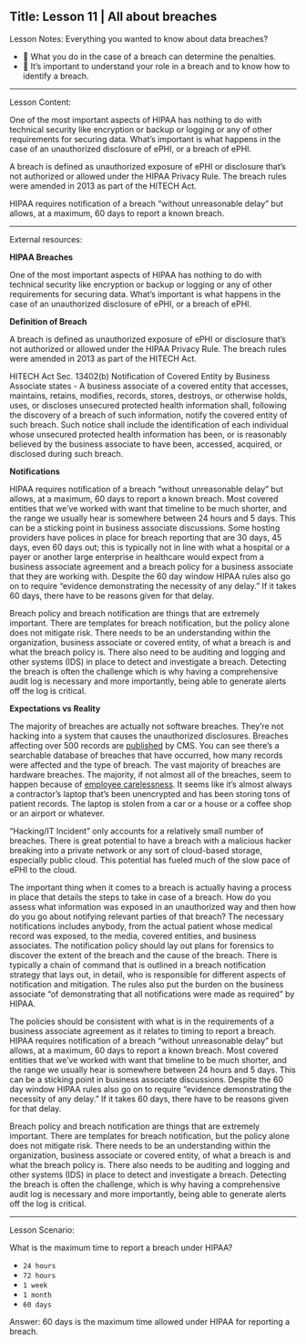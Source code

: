 Title:
Lesson 11 | All about breaches
---

Lesson Notes: Everything you wanted to know about data breaches?
- :dart: What you do in the case of a breach can determine the penalties.
- :dart: It’s important to understand your role in a breach and to know how to identify a breach.

---

Lesson Content:

One of the most important aspects of HIPAA has nothing to do with technical security like encryption or backup or logging or any of other requirements for securing data. What’s important is what happens in the case of an unauthorized disclosure of ePHI, or a breach of ePHI.

A breach is defined as unauthorized exposure of ePHI or disclosure that’s not authorized or allowed under the HIPAA Privacy Rule. The breach rules were amended in 2013 as part of the HITECH Act.

HIPAA requires notification of a breach “without unreasonable delay” but allows, at a maximum, 60 days to report a known breach. 

---

External resources:

**HIPAA Breaches**

One of the most important aspects of HIPAA has nothing to do with technical security like encryption or backup or logging or any of other requirements for securing data. What’s important is what happens in the case of an unauthorized disclosure of ePHI, or a breach of ePHI.

**Definition of Breach**

A breach is defined as unauthorized exposure of ePHI or disclosure that’s not authorized or allowed under the HIPAA Privacy Rule. The breach rules were amended in 2013 as part of the HITECH Act.

HITECH Act Sec. 13402(b) Notification of Covered Entity by Business Associate states - A business associate of a covered entity that accesses, maintains, retains, modifies, records, stores, destroys, or otherwise holds, uses, or discloses unsecured protected health information shall, following the discovery of a breach of such information, notify the covered entity of such breach. Such notice shall include the identification of each individual whose unsecured protected health information has been, or is reasonably believed by the business associate to have been, accessed, acquired, or disclosed during such breach.

**Notifications**

HIPAA requires notification of a breach “without unreasonable delay” but allows, at a maximum, 60 days to report a known breach. Most covered entities that we’ve worked with want that timeline to be much shorter, and the range we usually hear is somewhere between 24 hours and 5 days. This can be a sticking point in business associate discussions. Some hosting providers have polices in place for breach reporting that are 30 days, 45 days, even 60 days out; this is typically not in line with what a hospital or a payer or another large enterprise in healthcare would expect from a business associate agreement and a breach policy for a business associate that they are working with. Despite the 60 day window HIPAA rules also go on to require “evidence demonstrating the necessity of any delay.” If it takes 60 days, there have to be reasons given for that delay.

Breach policy and breach notification are things that are extremely important. There are templates for breach notification, but the policy alone does not mitigate risk. There needs to be an understanding within the organization, business associate or covered entity, of what a breach is and what the breach policy is. There also need to be auditing and logging and other systems (IDS) in place to detect and investigate a breach. Detecting the breach is often the challenge which is why having a comprehensive audit log is necessary and more importantly, being able to generate alerts off the log is critical.

**Expectations vs Reality**

The majority of breaches are actually not software breaches. They’re not hacking into a system that causes the unauthorized disclosures. Breaches affecting over 500 records are [published][1] by CMS. You can see there’s a searchable database of breaches that have occurred, how many records were affected and the type of breach. The vast majority of breaches are hardware breaches. The majority, if not almost all of the breaches, seem to happen because of [employee carelessness][2]. It seems like it’s almost always a contractor’s laptop that’s been unencrypted and has been storing tons of patient records. The laptop is stolen from a car or a house or a coffee shop or an airport or whatever.

“Hacking/IT Incident” only accounts for a relatively small number of breaches. There is great potential to have a breach with a malicious hacker breaking into a private network or any sort of cloud-based storage, especially public cloud. This potential has fueled much of the slow pace of ePHI to the cloud.

The important thing when it comes to a breach is actually having a process in place that details the steps to take in case of a breach. How do you assess what information was exposed in an unauthorized way and then how do you go about notifying relevant parties of that breach? The necessary notifications includes anybody, from the actual patient whose medical record was exposed, to the media, covered entities, and business associates. The notification policy should lay out plans for forensics to discover the extent of the breach and the cause of the breach. There is typically a chain of command that is outlined in a breach notification strategy that lays out, in detail, who is responsible for different aspects of notification and mitigation. The rules also put the burden on the business associate “of demonstrating that all notifications were made as required” by HIPAA.

The policies should be consistent with what is in the requirements of a business associate agreement as it relates to timing to report a breach. HIPAA requires notification of a breach “without unreasonable delay” but allows, at a maximum, 60 days to report a known breach. Most covered entities that we’ve worked with want that timeline to be much shorter, and the range we usually hear is somewhere between 24 hours and 5 days. This can be a sticking point in business associate discussions. Despite the 60 day window HIPAA rules also go on to require “evidence demonstrating the necessity of any delay.” If it takes 60 days, there have to be reasons given for that delay.

Breach policy and breach notification are things that are extremely important. There are templates for breach notification, but the policy alone does not mitigate risk. There needs to be an understanding within the organization, business associate or covered entity, of what a breach is and what the breach policy is. There also needs to be auditing and logging and other systems (IDS) in place to detect and investigate a breach. Detecting the breach is often the challenge, which is why having a comprehensive audit log is necessary and more importantly, being able to generate alerts off the log is critical.

---

Lesson Scenario:

What is the maximum time to report a breach under HIPAA?

- `24 hours`
- `72 hours`
- `1 week`
- `1 month`
- `60 days`


Answer: 60 days is the maximum time allowed under HIPAA for reporting a breach.


[1]:	https://ocrportal.hhs.gov/ocr/breach/breach_report.jsf
[2]:	http://rockhealth.com/wp-content/uploads/2013/03/34f9a961f56ac6d3013d8b1bd266ef3b96fee194.png